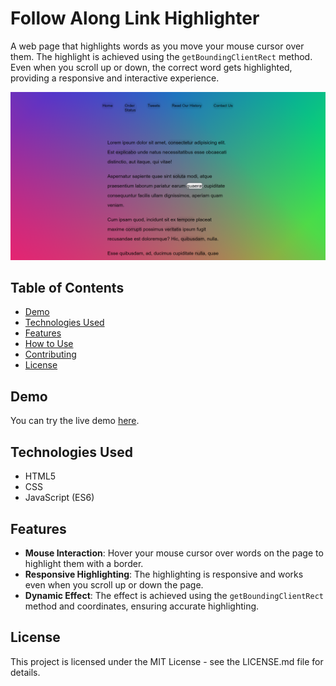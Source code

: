 # Follow Along Link Highlighter

A web page that highlights words as you move your mouse cursor over them. The highlight is achieved using the `getBoundingClientRect` method. Even when you scroll up or down, the correct word gets highlighted, providing a responsive and interactive experience.

![Follow Along Link Highlighter Preview](https://github.com/somayehva/Follow-Along-Link-Highlighter/blob/main/Follow%20Along%20Link%20Highlighter.png)

## Table of Contents
- [Demo](#demo)
- [Technologies Used](#technologies-used)
- [Features](#features)
- [How to Use](#how-to-use)
- [Contributing](#contributing)
- [License](#license)

## Demo

You can try the live demo [here](link-to-your-live-demo).

## Technologies Used

- HTML5
- CSS
- JavaScript (ES6)

## Features

- **Mouse Interaction**: Hover your mouse cursor over words on the page to highlight them with a border.
- **Responsive Highlighting**: The highlighting is responsive and works even when you scroll up or down the page.
- **Dynamic Effect**: The effect is achieved using the `getBoundingClientRect` method and coordinates, ensuring accurate highlighting.


## License

This project is licensed under the MIT License - see the LICENSE.md file for details.
